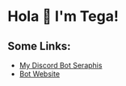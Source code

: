 # Hola 👋 I'm Tega!
## Some Links:
- [My Discord Bot Seraphis](https://seraphis.xyz/invite/bot)
- [Bot Website](https://seraphis.xyz/)
